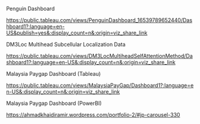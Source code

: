 Penguin Dashboard

https://public.tableau.com/views/PenguinDashboard_16539789652440/Dashboard1?:language=en-US&publish=yes&:display_count=n&:origin=viz_share_link

DM3Loc Multihead Subcellular Localization Data

https://public.tableau.com/views/DM3LocMultiheadSelfAttentionMethod/Dashboard1?:language=en-US&:display_count=n&:origin=viz_share_link

Malaysia Paygap Dashboard (Tableau)

https://public.tableau.com/views/MalaysiaPayGap/Dashboard1?:language=en-US&:display_count=n&:origin=viz_share_link

Malaysia Paygap Dashboard (PowerBI)

https://ahmadkhaidiramir.wordpress.com/portfolio-2/#jp-carousel-330
